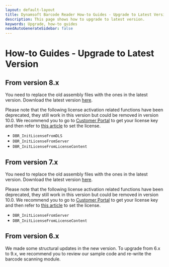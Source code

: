 ```yaml
---
layout: default-layout
title: Dynamsoft Barcode Reader How-to Guides - Upgrade to Latest Version
description: This page shows how to upgrade to latest version.
keywords: Upgrade, how-to guides
needAutoGenerateSidebar: false
---
```



# How-to Guides - Upgrade to Latest Version     

## From version 8.x

You need to replace the old assembly files with the ones in the latest version. Download the latest version [here](https://www.dynamsoft.com/Downloads/Dynamic-Barcode-Reader-Download.aspx).

Please note that the following license activation related functions have been deprecated, they still work in this version but could be removed in version 10.0. We recommend you to go to <a href="https://www.dynamsoft.com/customer/license/fullLicense" target="_blank">Customer Portal</a> to get your license key and then refer to [this article](../../license-activation/set-full-license.md) to set the license.

- `DBR_InitLicenseFromDLS`
- `DBR_InitLicenseFromServer`
- `DBR_InitLicenseFromLicenseContent` 

## From version 7.x

You need to replace the old assembly files with the ones in the latest version. Download the latest version [here](https://www.dynamsoft.com/Downloads/Dynamic-Barcode-Reader-Download.aspx).

Please note that the following license activation related functions have been deprecated, they still work in this version but could be removed in version 10.0. We recommend you to go to <a href="https://www.dynamsoft.com/customer/license/fullLicense" target="_blank">Customer Portal</a> to get your license key and then refer to [this article](../../license-activation/set-full-license.md) to set the license.

- `DBR_InitLicenseFromServer`
- `DBR_InitLicenseFromLicenseContent` 


## From version 6.x

We made some structural updates in the new version. To upgrade from 6.x to 9.x, we recommend you to review our sample code and re-write the barcode scanning module.
